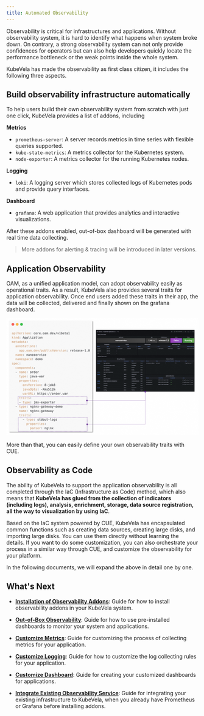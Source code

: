 ```yaml
---
title: Automated Observability
---
```


Observability is critical for infrastructures and applications. Without observability system, it is hard to identify what happens when system broke down. On contrary, a strong observability system can not only provide confidences for operators but can also help developers quickly locate the performance bottleneck or the weak points inside the whole system.

KubeVela has made the observability as first class citizen, it includes the following three aspects.

## Build observability infrastructure automatically

To help users build their own observability system from scratch with just one click, KubeVela provides a list of addons, including

**Metrics**
- `prometheus-server`: A server records metrics in time series with flexible queries supported.
- `kube-state-metrics`: A metrics collector for the Kubernetes system.
- `node-exporter`: A metrics collector for the running Kubernetes nodes.

**Logging**
- `loki`: A logging server which stores collected logs of Kubernetes pods and provide query interfaces.

**Dashboard**
- `grafana`: A web application that provides analytics and interactive visualizations.

After these addons enabled, out-of-box dashboard will be generated with real time data collecting.

> More addons for alerting & tracing will be introduced in later versions.

## Application Observability

OAM, as a unified application model, can adopt observability easily as operational traits. As a result, KubeVela also provides several traits for application observability. Once end users added these traits in their app, the data will be collected, delivered and finally shown on the grafana dashboard.

![app-o11y](../../resources/app-o11y.png)

More than that, you can easily define your own observability traits with CUE.

## Observability as Code

The ability of KubeVela to support the application observability is all completed through the IaC (Infrastructure as Code) method, which also means that **KubeVela has glued from the collection of indicators (including logs), analysis, enrichment, storage, data source registration, all the way to visualization by using IaC**.

Based on the IaC system powered by CUE, KubeVela has encapsulated common functions such as creating data sources, creating large disks, and importing large disks. You can use them directly without learning the details. If you want to do some customization, you can also orchestrate your process in a similar way through CUE, and customize the observability for your platform.

In the following documents, we will expand the above in detail one by one.

## What's Next

- [**Installation of Observability Addons**](./o11y/installation): Guide for how to install observability addons in your KubeVela system.

- [**Out-of-Box Observability**](./o11y/out-of-the-box): Guide for how to use pre-installed dashboards to monitor your system and applications.

- [**Customize Metrics**](./o11y/metrics): Guide for customizing the process of collecting metrics for your application.

- [**Customize Logging**](./o11y/logging): Guide for how to customize the log collecting rules for your application.

- [**Customize Dashboard**](./o11y/dashboard): Guide for creating your customized dashboards for applications.

- [**Integrate Existing Observability Service**](./o11y/integration): Guide for integrating your existing infrastructure to KubeVela, when you already have Prometheus or Grafana before installing addons.